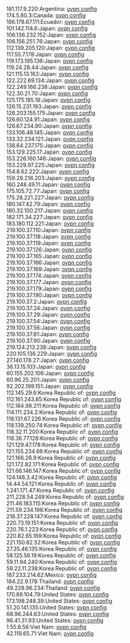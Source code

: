 181.117.9.220:Argentina: [ovpn config](vpn/181_117_9_220.ovpn)  
174.5.80.3:Canada: [ovpn config](vpn/174_5_80_3.ovpn)  
186.178.67.111:Ecuador: [ovpn config](vpn/186_178_67_111.ovpn)  
101.142.114.6:Japan: [ovpn config](vpn/101_142_114_6.ovpn)  
106.136.232.152:Japan: [ovpn config](vpn/106_136_232_152.ovpn)  
106.156.251.76:Japan: [ovpn config](vpn/106_156_251_76.ovpn)  
112.139.205.120:Japan: [ovpn config](vpn/112_139_205_120.ovpn)  
117.55.7.178:Japan: [ovpn config](vpn/117_55_7_178.ovpn)  
119.173.195.136:Japan: [ovpn config](vpn/119_173_195_136.ovpn)  
119.24.28.44:Japan: [ovpn config](vpn/119_24_28_44.ovpn)  
121.115.13.163:Japan: [ovpn config](vpn/121_115_13_163.ovpn)  
122.222.69.134:Japan: [ovpn config](vpn/122_222_69_134.ovpn)  
122.249.166.238:Japan: [ovpn config](vpn/122_249_166_238.ovpn)  
122.30.21.70:Japan: [ovpn config](vpn/122_30_21_70.ovpn)  
125.175.185.18:Japan: [ovpn config](vpn/125_175_185_18.ovpn)  
126.15.231.193:Japan: [ovpn config](vpn/126_15_231_193.ovpn)  
126.203.155.175:Japan: [ovpn config](vpn/126_203_155_175.ovpn)  
126.60.124.91:Japan: [ovpn config](vpn/126_60_124_91.ovpn)  
126.67.234.90:Japan: [ovpn config](vpn/126_67_234_90.ovpn)  
133.106.48.145:Japan: [ovpn config](vpn/133_106_48_145.ovpn)  
133.32.234.121:Japan: [ovpn config](vpn/133_32_234_121.ovpn)  
138.64.237.175:Japan: [ovpn config](vpn/138_64_237_175.ovpn)  
153.129.225.17:Japan: [ovpn config](vpn/153_129_225_17.ovpn)  
153.226.160.146:Japan: [ovpn config](vpn/153_226_160_146.ovpn)  
153.229.97.225:Japan: [ovpn config](vpn/153_229_97_225.ovpn)  
154.8.62.222:Japan: [ovpn config](vpn/154_8_62_222.ovpn)  
159.28.216.203:Japan: [ovpn config](vpn/159_28_216_203.ovpn)  
160.248.49.11:Japan: [ovpn config](vpn/160_248_49_11.ovpn)  
175.105.72.77:Japan: [ovpn config](vpn/175_105_72_77.ovpn)  
175.28.221.227:Japan: [ovpn config](vpn/175_28_221_227.ovpn)  
180.147.42.79:Japan: [ovpn config](vpn/180_147_42_79.ovpn)  
180.32.100.217:Japan: [ovpn config](vpn/180_32_100_217.ovpn)  
182.171.34.227:Japan: [ovpn config](vpn/182_171_34_227.ovpn)  
183.180.112.221:Japan: [ovpn config](vpn/183_180_112_221.ovpn)  
219.100.37.110:Japan: [ovpn config](vpn/219_100_37_110.ovpn)  
219.100.37.118:Japan: [ovpn config](vpn/219_100_37_118.ovpn)  
219.100.37.119:Japan: [ovpn config](vpn/219_100_37_119.ovpn)  
219.100.37.126:Japan: [ovpn config](vpn/219_100_37_126.ovpn)  
219.100.37.165:Japan: [ovpn config](vpn/219_100_37_165.ovpn)  
219.100.37.166:Japan: [ovpn config](vpn/219_100_37_166.ovpn)  
219.100.37.169:Japan: [ovpn config](vpn/219_100_37_169.ovpn)  
219.100.37.174:Japan: [ovpn config](vpn/219_100_37_174.ovpn)  
219.100.37.177:Japan: [ovpn config](vpn/219_100_37_177.ovpn)  
219.100.37.179:Japan: [ovpn config](vpn/219_100_37_179.ovpn)  
219.100.37.190:Japan: [ovpn config](vpn/219_100_37_190.ovpn)  
219.100.37.2:Japan: [ovpn config](vpn/219_100_37_2.ovpn)  
219.100.37.24:Japan: [ovpn config](vpn/219_100_37_24.ovpn)  
219.100.37.29:Japan: [ovpn config](vpn/219_100_37_29.ovpn)  
219.100.37.54:Japan: [ovpn config](vpn/219_100_37_54.ovpn)  
219.100.37.56:Japan: [ovpn config](vpn/219_100_37_56.ovpn)  
219.100.37.81:Japan: [ovpn config](vpn/219_100_37_81.ovpn)  
219.100.37.90:Japan: [ovpn config](vpn/219_100_37_90.ovpn)  
219.124.213.238:Japan: [ovpn config](vpn/219_124_213_238.ovpn)  
220.105.136.229:Japan: [ovpn config](vpn/220_105_136_229.ovpn)  
27.140.178.27:Japan: [ovpn config](vpn/27_140_178_27.ovpn)  
36.13.15.103:Japan: [ovpn config](vpn/36_13_15_103.ovpn)  
60.155.202.106:Japan: [ovpn config](vpn/60_155_202_106.ovpn)  
60.96.25.201:Japan: [ovpn config](vpn/60_96_25_201.ovpn)  
92.202.199.151:Japan: [ovpn config](vpn/92_202_199_151.ovpn)  
112.145.29.6:Korea Republic of: [ovpn config](vpn/112_145_29_6.ovpn)  
112.161.243.85:Korea Republic of: [ovpn config](vpn/112_161_243_85.ovpn)  
112.184.98.211:Korea Republic of: [ovpn config](vpn/112_184_98_211.ovpn)  
114.111.234.2:Korea Republic of: [ovpn config](vpn/114_111_234_2.ovpn)  
118.131.67.226:Korea Republic of: [ovpn config](vpn/118_131_67_226.ovpn)  
118.139.250.74:Korea Republic of: [ovpn config](vpn/118_139_250_74.ovpn)  
118.32.11.200:Korea Republic of: [ovpn config](vpn/118_32_11_200.ovpn)  
118.36.77.128:Korea Republic of: [ovpn config](vpn/118_36_77_128.ovpn)  
121.129.47.178:Korea Republic of: [ovpn config](vpn/121_129_47_178.ovpn)  
121.155.234.66:Korea Republic of: [ovpn config](vpn/121_155_234_66.ovpn)  
121.166.26.9:Korea Republic of: [ovpn config](vpn/121_166_26_9.ovpn)  
121.172.82.171:Korea Republic of: [ovpn config](vpn/121_172_82_171.ovpn)  
121.66.146.147:Korea Republic of: [ovpn config](vpn/121_66_146_147.ovpn)  
124.146.3.42:Korea Republic of: [ovpn config](vpn/124_146_3_42.ovpn)  
14.44.54.121:Korea Republic of: [ovpn config](vpn/14_44_54_121.ovpn)  
1.241.171.47:Korea Republic of: [ovpn config](vpn/1_241_171_47.ovpn)  
211.228.54.249:Korea Republic of: [ovpn config](vpn/211_228_54_249.ovpn)  
211.46.183.115:Korea Republic of: [ovpn config](vpn/211_46_183_115.ovpn)  
211.59.234.198:Korea Republic of: [ovpn config](vpn/211_59_234_198.ovpn)  
218.37.228.147:Korea Republic of: [ovpn config](vpn/218_37_228_147.ovpn)  
220.73.19.151:Korea Republic of: [ovpn config](vpn/220_73_19_151.ovpn)  
220.76.1.223:Korea Republic of: [ovpn config](vpn/220_76_1_223.ovpn)  
220.82.65.169:Korea Republic of: [ovpn config](vpn/220_82_65_169.ovpn)  
221.150.82.52:Korea Republic of: [ovpn config](vpn/221_150_82_52.ovpn)  
27.35.46.135:Korea Republic of: [ovpn config](vpn/27_35_46_135.ovpn)  
58.125.56.19:Korea Republic of: [ovpn config](vpn/58_125_56_19.ovpn)  
59.11.94.240:Korea Republic of: [ovpn config](vpn/59_11_94_240.ovpn)  
59.22.11.238:Korea Republic of: [ovpn config](vpn/59_22_11_238.ovpn)  
187.233.214.62:Mexico: [ovpn config](vpn/187_233_214_62.ovpn)  
184.22.9.178:Thailand: [ovpn config](vpn/184_22_9_178.ovpn)  
49.228.96.234:Thailand: [ovpn config](vpn/49_228_96_234.ovpn)  
170.89.104.79:United States: [ovpn config](vpn/170_89_104_79.ovpn)  
173.198.248.39:United States: [ovpn config](vpn/173_198_248_39.ovpn)  
51.20.141.135:United States: [ovpn config](vpn/51_20_141_135.ovpn)  
68.96.244.63:United States: [ovpn config](vpn/68_96_244_63.ovpn)  
96.41.31.93:United States: [ovpn config](vpn/96_41_31_93.ovpn)  
1.55.6.56:Viet Nam: [ovpn config](vpn/1_55_6_56.ovpn)  
42.119.65.71:Viet Nam: [ovpn config](vpn/42_119_65_71.ovpn)  

